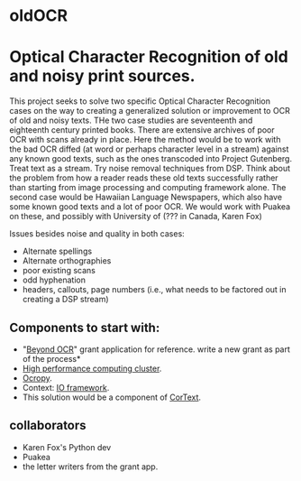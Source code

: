 # oldOCR
# Optical Character Recognition of old and noisy print sources.

This project seeks to solve two specific Optical Character Recognition cases on the way to creating a generalized solution or improvement to OCR of old and noisy texts.  THe two case studies are seventeenth and eighteenth century printed books.  There are extensive archives of poor OCR with scans already in place.  Here the method would be to work with the bad OCR diffed (at word or perhaps character level in a stream) against any known good texts, such as the ones transcoded into Project Gutenberg.  Treat text as a stream.  Try noise removal techniques from DSP.  Think about the problem from how a reader reads these old texts successfully rather than starting from image processing and computing framework alone.  The second case would be Hawaiian Language Newspapers, which also have some known good texts and a lot of poor OCR.  We would work with Puakea on these, and possibly with University of (??? in Canada, Karen Fox)

Issues besides noise and quality in both cases:  
* Alternate spellings
* Alternate orthographies
* poor existing scans
* odd hyphenation
* headers, callouts, page numbers (i.e., what needs to be factored out in creating a DSP stream)

## Components to start with:  
* "[Beyond OCR](https://github.com/digiah/2do/issues/69)" grant application for reference.
  write a new grant as part of the process*
* [High performance computing cluster](https://github.com/digiah/2do/issues/70).
* [Ocropy](https://github.com/tmbdev/ocropy).
* Context: [IO framework](https://github.com/digiah/IO/issues/2).
* This solution would be a component of [CorText](https://github.com/digiah/cortext/issues/6).

## collaborators
* Karen Fox's Python dev
* Puakea
* the letter writers from the grant app.
